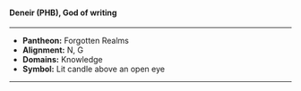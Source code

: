 #### Deneir (PHB), God of writing
___

- **Pantheon:** Forgotten Realms
- **Alignment:** N, G
- **Domains:** Knowledge
- **Symbol:** Lit candle above an open eye
___
